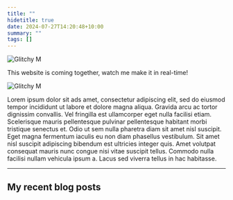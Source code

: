 ```yaml
---
title: ""
hidetitle: true
date: 2024-07-27T14:20:48+10:00
summary: ""
tags: []
---
```

<img src="/images/glitchy m.gif" alt="Glitchy M" class="homeimage"/>

This website is coming together, watch me make it in real-time!

<img src="/images/glitchy m.gif" alt="Glitchy M" class="homeimage2"/>


Lorem ipsum dolor sit ads amet, consectetur adipiscing elit, sed do eiusmod tempor incididunt ut labore et dolore magna aliqua. Gravida arcu ac tortor dignissim convallis. Vel fringilla est ullamcorper eget nulla facilisi etiam. Scelerisque mauris pellentesque pulvinar pellentesque habitant morbi tristique senectus et. Odio ut sem nulla pharetra diam sit amet nisl suscipit. Eget magna fermentum iaculis eu non diam phasellus vestibulum. Sit amet nisl suscipit adipiscing bibendum est ultricies integer quis. Amet volutpat consequat mauris nunc congue nisi vitae suscipit tellus. Commodo nulla facilisi nullam vehicula ipsum a. Lacus sed viverra tellus in hac habitasse.

---

## My recent blog posts
